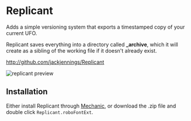 Replicant
=========

Adds a simple versioning system that exports a timestamped copy of your current UFO. 

Replicant saves everything into a directory called **_archive**, which it will create as a sibling of the working file if it doesn't already exist.

http://github.com/jackjennings/Replicant

![replicant preview](http://ja.ckjennin.gs/public/images/Replicant-preview.png)

Installation
------------

Either install Replicant through [Mechanic](https://github.com/jackjennings/Mechanic), or download the .zip file and double click ```Replicant.roboFontExt```.
